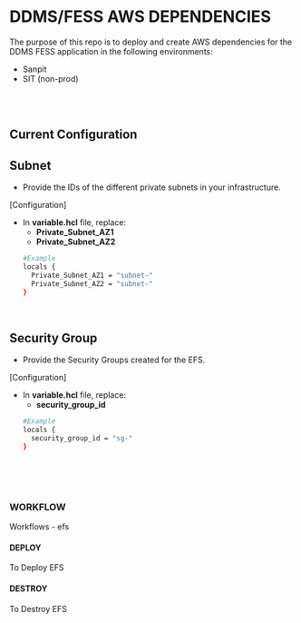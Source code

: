 # DDMS/FESS AWS DEPENDENCIES
The purpose of this repo is to deploy and create AWS dependencies for the DDMS FESS application in the following environments:
- Sanpit
- SIT (non-prod)

<br />
<br />



## Current Configuration

## Subnet
- Provide the IDs of the different private subnets in your infrastructure.

[Configuration] <br />
- In **variable.hcl** file, replace:
  -  **Private_Subnet_AZ1**
  -  **Private_Subnet_AZ2** 
  ```bash
  #Example
  locals {
    Private_Subnet_AZ1 = "subnet-"
    Private_Subnet_AZ2 = "subnet-"
  }
  ```

<br />

## Security Group
- Provide the Security Groups created for the EFS. 

[Configuration] <br />
- In **variable.hcl** file, replace:
  -  **security_group_id**
  ```bash
  #Example
  locals {
    security_group_id = "sg-"
  }
  ```

<br />
<br />
<br />


### WORKFLOW
Workflows - efs

#### DEPLOY
To Deploy EFS

#### DESTROY
To Destroy EFS


